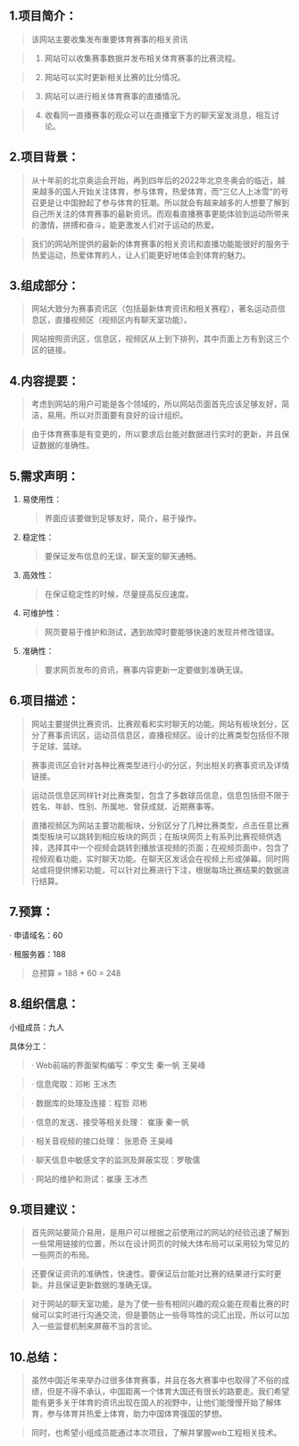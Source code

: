 ## 1.项目简介：

>   该网站主要收集发布重要体育赛事的相关资讯

>1.  网站可以收集赛事数据并发布相关体育赛事的比赛流程。

>2.  网站可以实时更新相关比赛的比分情况。

>3.  网站可以进行相关体育赛事的直播情况。

>4.  收看同一直播赛事的观众可以在直播室下方的聊天室发消息，相互讨论。

## 2.项目背景：

>   从十年前的北京奥运会开始，再到四年后的2022年北京冬奥会的临近，越来越多的国人开始关注体育，参与体育，热爱体育，而“三亿人上冰雪”的号召更是让中国掀起了参与体育的狂潮。所以就会有越来越多的人想要了解到自己所关注的体育赛事的最新资讯。而观看直播赛事更能体验到运动所带来的激情，拼搏和奋斗，能更激发人们对于运动的热爱。

>   我们的网站所提供的最新的体育赛事的相关资讯和直播功能能很好的服务于热爱运动，热爱体育的人，让人们能更好地体会到体育的魅力。

## 3.组成部分：

>   网站大致分为赛事资讯区（包括最新体育资讯和相关赛程），著名运动员信息区，直播视频区（视频区内有聊天室功能）。

>   网站按照资讯区，信息区，视频区从上到下排列，其中页面上方有到这三个区的链接。

## 4.内容提要：

>   考虑到网站的用户可能是各个领域的，所以网站页面首先应该足够友好，简洁，易用。所以对页面要有良好的设计组织。

>   由于体育赛事是有变更的，所以要求后台能对数据进行实时的更新，并且保证数据的准确性。

## 5.需求声明：

1.  易使用性：

    >界面应该要做到足够友好，简介，易于操作。

2.  稳定性：

    >要保证发布信息的无误，聊天室的聊天通畅。

3.  高效性：

    >在保证稳定性的时候，尽量提高反应速度。

4.  可维护性：

    >网页要易于维护和测试，遇到故障时要能够快速的发现并修改错误。

5.  准确性：

    >要求网页发布的资讯，赛事内容更新一定要做到准确无误。

## 6.项目描述：

>网站主要提供比赛资讯、比赛观看和实时聊天的功能。网站有板块划分，区分了赛事资讯区，运动员信息区，直播视频区。设计的比赛类型包括但不限于足球、篮球。

>赛事资讯区会针对各种比赛类型进行小的分区，列出相关的赛事资讯及详情链接。

>运动员信息区同样针对比赛类型，包含了多数球员信息，信息包括但不限于姓名、年龄、性别、所属地、曾获成就、近期赛事等。

>直播视频区为网站主要功能板块，分别区分了几种比赛类型，点击任意比赛类型板块可以跳转到相应板块的网页；在板块网页上有系列比赛视频供选择，选择其中一个视频会跳转到播放该视频的页面；在视频页面中，包含了视频观看功能，实时聊天功能。在聊天区发话会在视频上形成弹幕。同时网站或将提供博彩功能，可以针对比赛进行下注，根据每场比赛结果的数据进行结算。

## 7.预算：

·  申请域名：60

·  租服务器：188

>   总预算 = 188 + 60 = 248

## 8.组织信息：

   小组成员：九人

   具体分工：

>·   Web前端的界面架构编写：李文生 秦一帆 王昊峰

>·   信息爬取：邓彬 王冰杰

>·   数据库的处理及连接：程哲 邓彬

>·   信息的发送、接受等相关处理： 崔康 秦一帆

>·   相关音视频的接口处理： 张恩奇 王昊峰

>·   聊天信息中敏感文字的监测及屏蔽实现：罗敬儒

>·   网站的维护和测试：崔康 王冰杰

## 9.项目建议：

>   首先网站要简介易用，是用户可以根据之前使用过的网站的经验迅速了解到一些常用链接的位置，所以在设计网页的时候大体布局可以采用较为常见的一些网页的布局。

>   还要保证资讯的准确性，快速性。要保证后台能对比赛的结果进行实时更新。并且保证更新数据的准确无误。

>   对于网站的聊天室功能，是为了使一些有相同兴趣的观众能在观看比赛的时候可以实时进行沟通交流，但是要防止一些辱骂性的词汇出现，所以可以加入一些监督机制来屏蔽不当的言论。

## 10.总结：

>   虽然中国近年来举办过很多体育赛事，并且在各大赛事中也取得了不俗的成绩，但是不得不承认，中国距离一个体育大国还有很长的路要走。我们希望能有更多关于体育的资讯出现在国人的视野中，让他们能慢慢开始了解体育，参与体育并热爱上体育，助力中国体育强国的梦想。

>   同时，也希望小组成员能通过本次项目，了解并掌握web工程相关技术。
